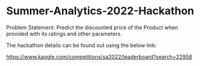 # Summer-Analytics-2022-Hackathon
Problem Statement: Predict the discounted price of the Product when provided with its ratings and other parameters.

The hackathon details can be found out using the below link:

https://www.kaggle.com/competitions/sa2022/leaderboard?search=22958
